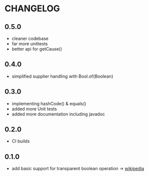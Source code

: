 # CHANGELOG

## 0.5.0
 - cleaner codebase
 - far more unittests
 - better api for getCause()
 
 ## 0.4.0
 -  simplified supplier handling with Bool.of{Boolean}
 
## 0.3.0
 - implementing hashCode() & equals()
 - added more Unit tests
 - added more documentation including javadoc

## 0.2.0
 - CI builds

## 0.1.0
  - add basic support for transparent boolean operation -> [wikipedia](https://en.wikipedia.org/wiki/Boolean_algebra)

